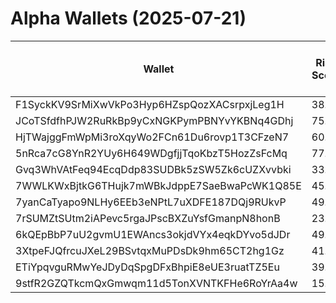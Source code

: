 # Alpha Wallets (2025-07-21)

| Wallet | Risk Score | Backtesting ROI (SOL) | Portfolio Value (USD) | SOL Balance | Farming Attempts / Total Tokens | Farming Ratio (%) | Median/Avg Risk of Last 10 Tokens | Median/Avg MC of Last 10 Tokens | Winrate (%) | ROI (%) | ROI (1D) (%) | Win Rate 1D (%) | Tokens (1D) | ROI (7D) (%) | Win Rate 7D (%) | Tokens (7D) | ROI (30D) (%) | Win Rate 30D (%) | Tokens (30D) | Realized Gains (USD) | Unrealized Gains (USD) | Median/Avg Holding Time (min) | Buy Size | Median/Avg Profit % Per Trade | Median/Avg Loss % Per Trade |
|----------|----------|----------|----------|----------|----------|----------|----------|----------|----------|----------|----------|----------|----------|----------|----------|----------|----------|----------|----------|----------|----------|----------|----------|----------|----------|
| F1SyckKV9SrMiXwVkPo3Hyp6HZspQozXACsrpxjLeg1H | 38.00 | 2644.62% | $52017.83 | 15.0247 | 0 / 49 | 0.00% | 0.00/1.80 | $21.28M/$56.64M | 55.10% | 37.79% | 0.32% | 50.00% | 0 | 1.18% | 40.00% | 5 | 5.31% | 46.15% | 7 | $145860.63 | $15497.43 | 3618.05/24749.26 | $1489.78 | 31.74%/64.71% | -25.38%/-37.96% |
| JCoTSfdfhPJW2RuRkBp9yCxNGKPymPBNYvYKBNq4GDhj | 75.79 | 8.26% | $2987.26 | 11.6801 | 8 / 82 | 9.76% | 5.00/4.70 | $14.51K/$177.92K | 47.56% | 14.56% | 0.30% | 50.00% | 1 | 7.06% | 52.38% | 19 | 100.00% | 47.56% | 82 | $3422.66 | $47.37 | 20.47/780.95 | $230.10 | -/- | -/- |
| HjTWajggFmWpMi3roXqyWo2FCn61Du6rovp1T3CFzeN7 | 60.44 | 5.82% | $5896.15 | 19.4185 | 0 / 36 | 0.00% | 4.00/4.50 | $6.50K/$8.80K | 66.67% | 64.60% | 0.00% | 0.00% | 0 | 3.51% | 83.33% | 1 | 13.85% | 75.00% | 5 | $3414.74 | $118.19 | 14345.55/31778.09 | $119.66 | 11.35%/121.67% | -12.59%/-15.55% |
| 5nRca7cG8YnR2YUy6H649WDgfjjTqoKbzT5HozZsFcMq | 77.75 | 4.88% | $2497.83 | 5.3162 | 1 / 16 | 6.25% | 6.00/6.00 | $7.48K/$39.06K | 50.00% | 22.08% | 1.94% | 66.67% | 2 | 25.14% | 40.00% | 4 | 100.00% | 50.00% | 16 | $1202.52 | $390.22 | 27.77/210.25 | $185.46 | -/- | -/- |
| Gvq3WhVAtFeq94EcqDdp83SUDBk5zSW5Zk6cUZXvvbki | 33.32 | 4.03% | $12066.96 | 38.8910 | 0 / 23 | 0.00% | 3.50/3.70 | $2.29M/$8.80M | 52.17% | 14.59% | 10.67% | 66.67% | 3 | 28.03% | 57.14% | 11 | 100.00% | 52.17% | 23 | $2201.08 | $88.82 | 813.14/3267.71 | $144.04 | -/- | -/- |
| 7WWLKWxBjtkG6THujk7mWBkJdppE7SaeBwaPcWK1Q85E | 45.44 | 3.54% | $3468.50 | 8.3078 | 2 / 95 | 2.11% | 6.00/6.40 | $686.40K/$562.76K | 76.84% | 8.37% | 9.77% | 85.71% | 4 | 76.15% | 63.46% | 37 | 71116.38% | 76.60% | 94 | $1930.65 | $82.49 | 972.31/3713.54 | $142.59 | 3.55%/3.55% | -/- |
| 7yanCaTyapo9NLHy6EEb3eNPtL7uXDFE187DQj9RUkvP | 49.32 | 1.99% | $3678.63 | 7.9608 | 0 / 15 | 0.00% | 0.00/1.30 | $1.71M/$2.19M | 80.00% | 33.43% | 6.27% | 100.00% | 0 | 22.13% | 100.00% | 1 | 30.55% | 77.78% | 6 | $2793.14 | $155.60 | 2110.55/11088.85 | $129.07 | 17.28%/108.82% | -45.47%/-45.47% |
| 7rSUMZtSUtm2iAPevc5rgaJPscBXZuYsfGmanpN8honB | 23.59 | 1.11% | $10468.61 | 50.2335 | 5 / 260 | 1.92% | 6.00/4.30 | $2.97M/$11.10M | 74.23% | 13.01% | 0.14% | 75.00% | 1 | 10.10% | 66.67% | 9 | 10.64% | 68.18% | 19 | $51731.95 | $5670.37 | 137.96/2772.59 | $321.41 | 14.59%/1419.60% | -18.86%/-29.99% |
| 6kQEpBbP7uU2gvmU1EWAncs3okjdVYx4eqkDYvo5dJDr | 49.12 | 0.60% | $1566.24 | 8.0232 | 7 / 118 | 5.93% | 6.00/5.50 | $311.35K/$452.63K | 80.51% | 4.87% | 34.53% | 87.50% | 6 | 246.92% | 83.72% | 42 | 1242.74% | 83.33% | 96 | $1635.14 | $0.00 | 78.34/289.57 | $116.78 | 26.84%/24.31% | -18.70%/-25.35% |
| 3XtpeFJQfrcuJXeL29BSvtqxMuPDsDk9hm65CT2hg1Gz | 41.00 | 0.00% | $344364.92 | 1760.7120 | 0 / 24 | 0.00% | 0.00/0.00 | $25.58M/$612.63M | 83.33% | 2003.03% | 0.00% | 100.00% | 0 | 0.00% | 100.00% | 0 | 0.04% | 100.00% | 0 | $129782.38 | $-1115.54 | 6816.14/77307.63 | $145.72 | 275.17%/5632.97% | -11.84%/-22.09% |
| ETiYpqvguRMwYeJDyDqSpgDFxBhpiE8eUE3ruatTZ5Eu | 39.72 | 0.00% | $88882.41 | 315.2576 | 1 / 58 | 1.72% | 0.00/3.10 | $6.39M/$72.97M | 62.07% | 111.61% | 0.03% | 100.00% | 0 | 0.47% | 100.00% | 1 | 1.82% | 80.00% | 4 | $218753.11 | $222.59 | 26.68/4125.37 | $849.50 | 136.84%/4173.09% | -40.35%/-47.86% |
| 9stfR2GZQTkcmQxGmwqm11d5TonXVNTKFHe6RoYrAa4w | 15.85 | 0.00% | $265951.52 | 52.6091 | 4 / 155 | 2.58% | 0.00/2.70 | $9.79M/$11.37M | 83.23% | 68.16% | 0.37% | 75.00% | 0 | 17.70% | 63.64% | 2 | 537.89% | 88.24% | 42 | $67770.82 | $125.46 | 376.02/8146.14 | $125.45 | 73.13%/456.91% | -22.55%/-26.59% |
